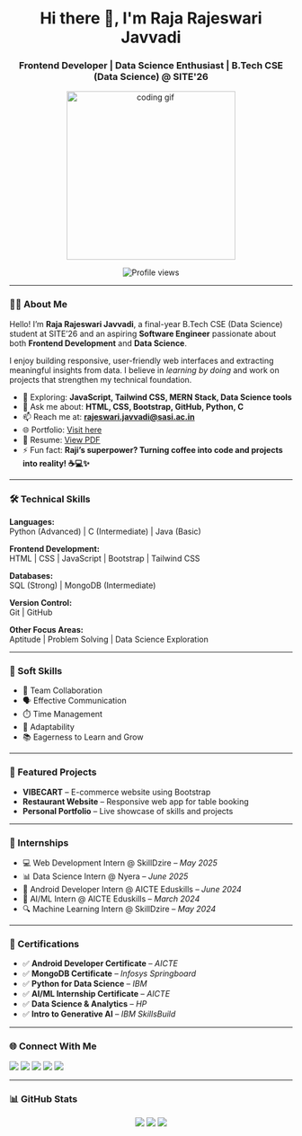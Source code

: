 <h1 align="center">Hi there 👋, I'm Raja Rajeswari Javvadi</h1>
<h3 align="center">Frontend Developer | Data Science Enthusiast | B.Tech CSE (Data Science) @ SITE'26</h3>

<p align="center">
  <img src="https://cdn.hashnode.com/res/hashnode/image/upload/v1681562508365/k96z0x3Vj.gif" width="300" alt="coding gif" />
</p>

<p align="center">
  <img src="https://komarev.com/ghpvc/?username=raja-rajeswari-javvadi&label=Profile%20views&color=0e75b6&style=flat" alt="Profile views" />
</p>

---

### 👩‍💻 About Me

Hello! I’m **Raja Rajeswari Javvadi**, a final-year B.Tech CSE (Data Science) student at SITE’26 and an aspiring **Software Engineer** passionate about both **Frontend Development** and **Data Science**.

I enjoy building responsive, user-friendly web interfaces and extracting meaningful insights from data. I believe in *learning by doing* and work on projects that strengthen my technical foundation.

- 🌱 Exploring: **JavaScript, Tailwind CSS, MERN Stack, Data Science tools**
- 💬 Ask me about: **HTML, CSS, Bootstrap, GitHub, Python, C**
- 📫 Reach me at: **rajeswari.javvadi@sasi.ac.in**
- 🌐 Portfolio: [Visit here](https://raja-rajeswari-javvadi.github.io/My-Portfolio/)
- 📄 Resume: [View PDF](https://ik.imagekit.io/fu4uxhoyq/WEB%20DEVELOPER.pdf?updatedAt=1740669345758)
- ⚡ Fun fact: **Raji’s superpower? Turning coffee into code and projects into reality! ☕💻✨** 

---

### 🛠️ Technical Skills

**Languages:**  
Python (Advanced) | C (Intermediate) | Java (Basic)  

**Frontend Development:**  
HTML | CSS | JavaScript | Bootstrap | Tailwind CSS  

**Databases:**  
SQL (Strong) | MongoDB (Intermediate)  

**Version Control:**  
Git | GitHub  

**Other Focus Areas:**  
Aptitude | Problem Solving | Data Science Exploration

---

### 🌱 Soft Skills

- 🤝 Team Collaboration  
- 🗣️ Effective Communication  
- ⏱️ Time Management  
- 🔁 Adaptability  
- 📚 Eagerness to Learn and Grow  

---

### 🚀 Featured Projects

- **VIBECART** – E-commerce website using Bootstrap  
- **Restaurant Website** – Responsive web app for table booking  
- **Personal Portfolio** – Live showcase of skills and projects  

---

### 💼 Internships

- 💻 Web Development Intern @ SkillDzire – *May 2025*  
- 📊 Data Science Intern @ Nyera – *June 2025*  
- 📱 Android Developer Intern @ AICTE Eduskills – *June 2024*  
- 🤖 AI/ML Intern @ AICTE Eduskills – *March 2024*  
- 🔍 Machine Learning Intern @ SkillDzire – *May 2024*  

---

### 📜 Certifications

- ✅ **Android Developer Certificate** – *AICTE*
- ✅ **MongoDB Certificate** – *Infosys Springboard*
- ✅ **Python for Data Science** – *IBM*
- ✅ **AI/ML Internship Certificate** – *AICTE*
- ✅ **Data Science & Analytics** – *HP*
- ✅ **Intro to Generative AI** – *IBM SkillsBuild*

---

### 🌐 Connect With Me

<p align="left">
  <a href="https://linkedin.com/in/raja rajeswari javvadi" target="blank"><img src="https://img.shields.io/badge/LinkedIn-blue?style=for-the-badge&logo=linkedin" /></a>
  <a href="https://instagram.com/raji_javvadi3" target="blank"><img src="https://img.shields.io/badge/Instagram-E4405F?style=for-the-badge&logo=instagram&logoColor=white" /></a>
  <a href="https://www.codechef.com/users/rajarajeswari7" target="blank"><img src="https://img.shields.io/badge/Codechef-5B4638?style=for-the-badge&logo=codechef&logoColor=white" /></a>
  <a href="https://www.hackerrank.com/rajeswari_javva1" target="blank"><img src="https://img.shields.io/badge/HackerRank-2EC866?style=for-the-badge&logo=HackerRank&logoColor=white" /></a>
  <a href="https://www.leetcode.com/raja rajeswari javvadi" target="blank"><img src="https://img.shields.io/badge/LeetCode-FFA116?style=for-the-badge&logo=leetcode&logoColor=white" /></a>
</p>

---

### 📊 GitHub Stats

<p align="center">
  <img src="https://github-readme-stats.vercel.app/api?username=raja-rajeswari-javvadi&show_icons=true&theme=default" />
  <img src="https://github-readme-stats.vercel.app/api/top-langs?username=raja-rajeswari-javvadi&layout=compact&show_icons=true&theme=default" />
  <img src="https://github-readme-streak-stats.herokuapp.com/?user=raja-rajeswari-javvadi&theme=default" />
</p>
